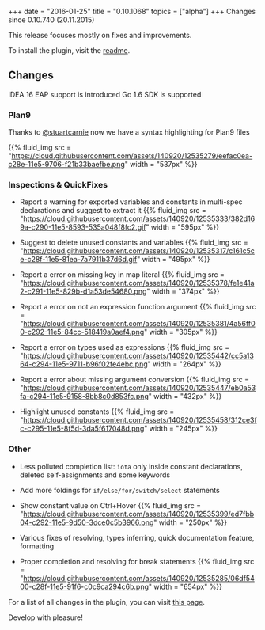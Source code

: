 +++
date = "2016-01-25"
title = "0.10.1068"
topics = ["alpha"]
+++
Changes since 0.10.740 (20.11.2015)

This release focuses mostly on fixes and improvements.

To install the plugin, visit the [readme](https://github.com/go-lang-plugin-org/go-lang-idea-plugin#pre-release-builds).

## Changes

IDEA 16 EAP support is introduced
Go 1.6 SDK is supported

### Plan9

Thanks to [@stuartcarnie](https://github.com/stuartcarnie) now we have a syntax highlighting for Plan9 files

{{% fluid_img src = "https://cloud.githubusercontent.com/assets/140920/12535279/eefac0ea-c28e-11e5-9706-f21b33baefbe.png" width = "537px" %}}

### Inspections & QuickFixes

- Report a warning for exported variables and constants in multi-spec declarations and suggest to extract it
{{% fluid_img src = "https://cloud.githubusercontent.com/assets/140920/12535333/382d169a-c290-11e5-8593-535a048f8fc2.gif" width = "595px" %}}

- Suggest to delete unused constants and variables
{{% fluid_img src = "https://cloud.githubusercontent.com/assets/140920/12535317/c161c5ce-c28f-11e5-81ea-7a7911b37d6d.gif" width = "495px" %}}

- Report a error on missing key in map literal
{{% fluid_img src = "https://cloud.githubusercontent.com/assets/140920/12535378/fe1e41a2-c291-11e5-829b-d1a53de54680.png" width = "374px" %}}

- Report a error on not an expression function argument
{{% fluid_img src = "https://cloud.githubusercontent.com/assets/140920/12535381/4a56ff00-c292-11e5-84cc-518419a0aef4.png" width = "305px" %}}

- Report a error on types used as expressions
{{% fluid_img src = "https://cloud.githubusercontent.com/assets/140920/12535442/cc5a1364-c294-11e5-9711-b96f02fe4ebc.png" width = "264px" %}}

- Report a error about missing argument conversion
{{% fluid_img src = "https://cloud.githubusercontent.com/assets/140920/12535447/eb0a53fa-c294-11e5-9158-8bb8c0d853fc.png" width = "432px" %}}

- Highlight unused constants
{{% fluid_img src = "https://cloud.githubusercontent.com/assets/140920/12535458/312ce3fc-c295-11e5-8f5d-3da5f617048d.png" width = "245px" %}}

<!--more-->

### Other
- Less polluted completion list: `iota` only inside constant declarations, deleted self-assignments and some keywords
- Add more foldings for `if/else/for/switch/select` statements
- Show constant value on Ctrl+Hover
{{% fluid_img src = "https://cloud.githubusercontent.com/assets/140920/12535399/ed7fbb04-c292-11e5-9d50-3dce0c5b3966.png" width = "250px" %}}

- Various fixes of resolving, types inferring, quick documentation feature, formatting

- Proper completion and resolving for break statements
{{% fluid_img src = "https://cloud.githubusercontent.com/assets/140920/12535285/06df5400-c28f-11e5-91f6-c0c9ca294c6b.png" width = "654px" %}}

For a list of all changes in the plugin, you can visit [this page](https://github.com/go-lang-plugin-org/go-lang-idea-plugin/compare/273df35...02c39130d).

Develop with pleasure!